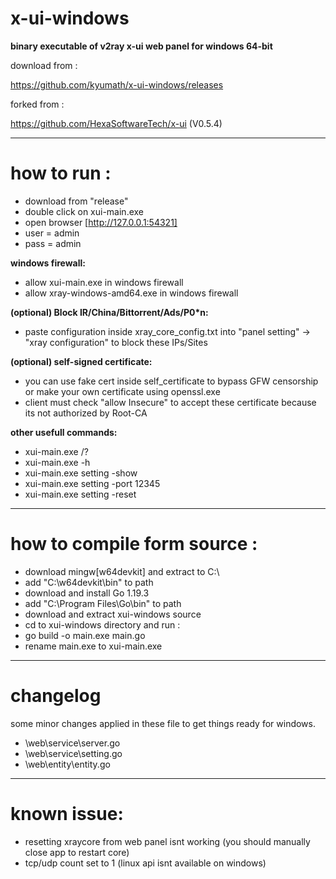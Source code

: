 # x-ui-windows
**binary executable of v2ray x-ui web panel for windows 64-bit**

download from :

https://github.com/kyumath/x-ui-windows/releases

forked from :

https://github.com/HexaSoftwareTech/x-ui  (V0.5.4)


------------------------------------------------------------------
# how to run :

- download from "release"
- double click on xui-main.exe
- open browser [http://127.0.0.1:54321]
- user = admin
- pass = admin

**windows firewall:**

- allow xui-main.exe in windows firewall
- allow xray-windows-amd64.exe in windows firewall 

**(optional) Block IR/China/Bittorrent/Ads/P0*n:**

- paste configuration inside xray_core_config.txt into "panel setting" -> "xray configuration" to block these IPs/Sites

**(optional) self-signed certificate:**

- you can use fake cert inside self_certificate to bypass GFW censorship or make your own certificate using openssl.exe
- client must check "allow Insecure" to accept these certificate because its not authorized by Root-CA

**other usefull commands:**

- xui-main.exe /?
- xui-main.exe -h
- xui-main.exe setting -show
- xui-main.exe setting -port 12345
- xui-main.exe setting -reset

------------------------------------------------------------------
# how to compile form source :

- download mingw[w64devkit] and extract to C:\
- add "C:\w64devkit\bin" to path
- download and install Go 1.19.3
- add "C:\Program Files\Go\bin" to path
- download and extract xui-windows source
- cd to xui-windows directory and run :
- go build -o main.exe main.go
- rename main.exe to xui-main.exe

--------------------------------------------------------------------
# changelog
some minor changes applied in these file to get things ready for windows.
- \web\service\server.go
- \web\service\setting.go
- \web\entity\entity.go

---------------------------------------------------------------------
# known issue:
- resetting xraycore from web panel isnt working (you should manually close app to restart core)
- tcp/udp count set to 1 (linux api isnt available on windows)


